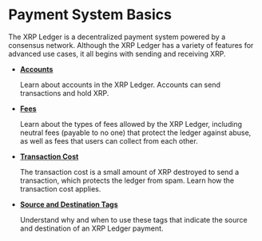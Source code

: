 # Payment System Basics

The XRP Ledger is a decentralized payment system powered by a consensus network. Although the XRP Ledger has a variety of features for advanced use cases, it all begins with sending and receiving XRP.

- **[Accounts](accounts.html)**

    Learn about accounts in the XRP Ledger. Accounts can send transactions and hold XRP.

<!-- TODO: Transaction Basics -->

<!-- TODO: Payments -->

- **[Fees](fees.html)**

    Learn about the types of fees allowed by the XRP Ledger, including neutral fees (payable to no one) that protect the ledger against abuse, as well as fees that users can collect from each other.

- **[Transaction Cost](transaction-cost.html)**

    The transaction cost is a small amount of XRP destroyed to send a transaction, which protects the ledger from spam. Learn how the transaction cost applies.

- **[Source and Destination Tags](x)** <!-- TODO: link -->

    Understand why and when to use these tags that indicate the source and destination of an XRP Ledger payment.
    <!--{# https://ripple.com/build/gateway-guide/#source-and-destination-tags #}-->
